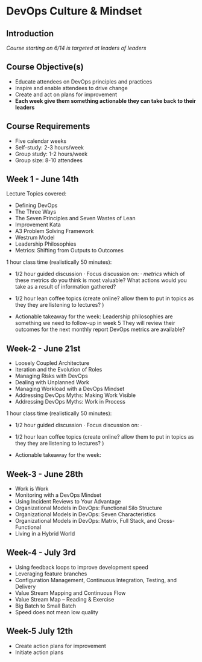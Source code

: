 # DevOps Culture & Mindset
## Introduction
*Course starting on 6/14 is targeted at leaders of leaders*
## Course Objective(s)
- Educate attendees on DevOps principles and practices
- Inspire and enable attendees to drive change
- Create and act on plans for improvement 
- **Each week give them something actionable they can take back to their leaders**
 
## Course Requirements
- Five calendar weeks
- Self-study:  2-3 hours/week
- Group study: 1-2 hours/week
- Group size:  8-10 attendees
 
## Week 1 - June 14th
Lecture Topics covered: 
- Defining DevOps
- The Three Ways
- The Seven Principles and Seven Wastes of Lean
- Improvement Kata
- A3 Problem Solving Framework
- Westrum Model
- Leadership Philosophies
- Metrics:  Shifting from Outputs to Outcomes

1 hour class time (realistically 50 minutes): 
- 1/2 hour guided discussion
  · Focus discussion on:
     · *metrics* which of these metrics do you think is most valuable? What actions would you take as a result of information gathered?
     
- 1/2 hour lean coffee topics (create online? allow them to put in topics as they they are listening to lectures? )
- Actionable takeaway for the week: 
	Leadership philosophies are something we need to follow-up in week 5
	They will review their outcomes for the next monthly report
	DevOps metrics are available? 

 
## Week-2 - June 21st
- Loosely Coupled Architecture
- Iteration and the Evolution of Roles
- Managing Risks with DevOps
- Dealing with Unplanned Work
- Managing Workload with a DevOps Mindset
- Addressing DevOps Myths:  Making Work Visible
- Addressing DevOps Myths:  Work in Process

1 hour class time (realistically 50 minutes): 
- 1/2 hour guided discussion
  · Focus discussion on:
     · 
     
- 1/2 hour lean coffee topics (create online? allow them to put in topics as they they are listening to lectures? )
- Actionable takeaway for the week: 
 
## Week-3 - June 28th
- Work is Work
- Monitoring with a DevOps Mindset
- Using Incident Reviews to Your Advantage
- Organizational Models in DevOps:  Functional Silo Structure
- Organizational Models in DevOps:  Seven Characteristics
- Organizational Models in DevOps:  Matrix, Full Stack, and Cross-Functional 
- Living in a Hybrid World
	 
## Week-4 - July 3rd
- Using feedback loops to improve development speed
- Leveraging feature branches
- Configuration Management, Continuous Integration, Testing, and Delivery
- Value Stream Mapping and Continuous Flow
- Value Stream Map – Reading & Exercise
- Big Batch to Small Batch
- Speed does not mean low quality
 
## Week-5 July 12th
- Create action plans for improvement
- Initiate action plans
